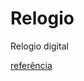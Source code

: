 # Relogio
 Relogio digital 

<a href="https://www.youtube.com/watch?v=GK0ok3ZCXwM" target="_blank">referência</a>